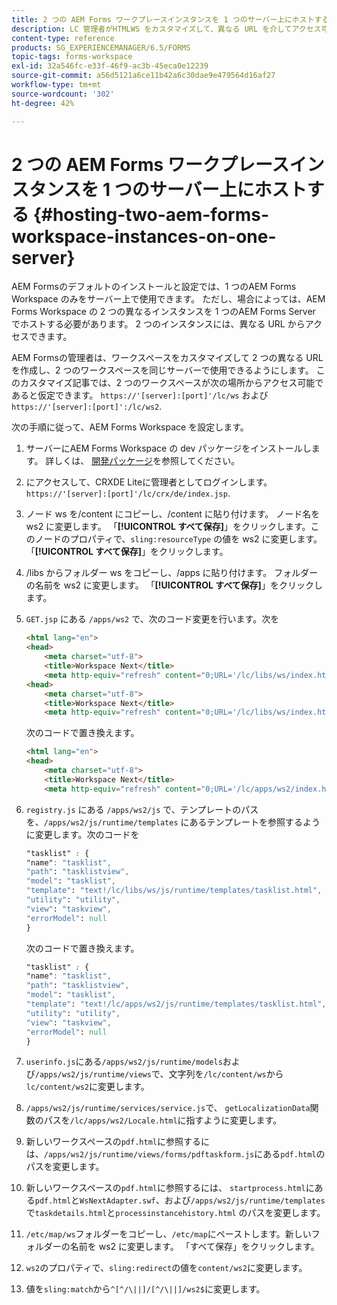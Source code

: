 ```yaml
---
title: 2 つの AEM Forms ワークプレースインスタンスを 1 つのサーバー上にホストする
description: LC 管理者がHTMLWS をカスタマイズして、異なる URL を介してアクセス可能な単一のサーバー上で 2 つのインスタンスをホストする方法。
content-type: reference
products: SG_EXPERIENCEMANAGER/6.5/FORMS
topic-tags: forms-workspace
exl-id: 32a546fc-e33f-46f9-ac3b-45eca0e12239
source-git-commit: a56d5121a6ce11b42a6c30dae9e479564d16af27
workflow-type: tm+mt
source-wordcount: '302'
ht-degree: 42%

---
```


# 2 つの AEM Forms ワークプレースインスタンスを 1 つのサーバー上にホストする {#hosting-two-aem-forms-workspace-instances-on-one-server}

AEM Formsのデフォルトのインストールと設定では、1 つのAEM Forms Workspace のみをサーバー上で使用できます。 ただし、場合によっては、AEM Forms Workspace の 2 つの異なるインスタンスを 1 つのAEM Forms Server でホストする必要があります。 2 つのインスタンスには、異なる URL からアクセスできます。

AEM Formsの管理者は、ワークスペースをカスタマイズして 2 つの異なる URL を作成し、2 つのワークスペースを同じサーバーで使用できるようにします。 このカスタマイズ記事では、2 つのワークスペースが次の場所からアクセス可能であると仮定できます。 `https://'[server]:[port]'/lc/ws` および `https://'[server]:[port]':/lc/ws2`.

次の手順に従って、AEM Forms Workspace を設定します。

1. サーバーにAEM Forms Workspace の dev パッケージをインストールします。 詳しくは、 [開発パッケージ](/help/forms/using/introduction-customizing-html-workspace.md#p-crx-package-p)を参照してください。
1. にアクセスして、CRXDE Liteに管理者としてログインします。 `https://'[server]:[port]'/lc/crx/de/index.jsp`.
1. ノード ws を/content にコピーし、/content に貼り付けます。 ノード名を ws2 に変更します。 「**[!UICONTROL すべて保存]**」をクリックします。このノードのプロパティで、`sling:resourceType` の値を ws2 に変更します。「**[!UICONTROL すべて保存]**」をクリックします。

1. /libs からフォルダー ws をコピーし、/apps に貼り付けます。 フォルダーの名前を ws2 に変更します。 「**[!UICONTROL すべて保存]**」をクリックします。
1. `GET.jsp` にある `/apps/ws2` で、次のコード変更を行います。次を

   ```html
   <html lang="en">
   <head>
       <meta charset="utf-8">
       <title>Workspace Next</title>
       <meta http-equiv="refresh" content="0;URL='/lc/libs/ws/index.html'" /><html lang="en">
   <head>
       <meta charset="utf-8">
       <title>Workspace Next</title>
       <meta http-equiv="refresh" content="0;URL='/lc/libs/ws/index.html'" />
   ```

   次のコードで置き換えます。

   ```html
   <html lang="en">
   <head>
       <meta charset="utf-8">
       <title>Workspace Next</title>
       <meta http-equiv="refresh" content="0;URL='/lc/apps/ws2/index.html'" />
   ```

1. `registry.js` にある `/apps/ws2/js` で、テンプレートのパスを、`/apps/ws2/js/runtime/templates` にあるテンプレートを参照するように変更します。次のコードを

   ```css
   "tasklist" : {
   "name": "tasklist",
   "path": "tasklistview",
   "model": "tasklist",
   "template": "text!/lc/libs/ws/js/runtime/templates/tasklist.html",
   "utility": "utility",
   "view": "taskview",
   "errorModel": null
   }
   ```

   次のコードで置き換えます。

   ```css
   "tasklist" : {
   "name": "tasklist",
   "path": "tasklistview",
   "model": "tasklist",
   "template": "text!/lc/apps/ws2/js/runtime/templates/tasklist.html",
   "utility": "utility",
   "view": "taskview",
   "errorModel": null
   }
   ```

1. `userinfo.js`にある`/apps/ws2/js/runtime/models`および`/apps/ws2/js/runtime/views`で、文字列を`/lc/content/ws`から`lc/content/ws2`に変更します。

1. `/apps/ws2/js/runtime/services/service.js`で、 `getLocalizationData`関数のパスを`/lc/apps/ws2/Locale.html`に指すように変更します。

1. 新しいワークスペースの`pdf.html`に参照するには、`/apps/ws2/js/runtime/views/forms/pdftaskform.js`にある`pdf.html`のパスを変更します。

1. 新しいワークスペースの`pdf.html`に参照するには、 `startprocess.html`にある`pdf.html`と`WsNextAdapter.swf`、および`/apps/ws2/js/runtime/templates`で`taskdetails.html`と`processinstancehistory.html` のパスを変更します。

1. `/etc/map/ws`フォルダーをコピーし、`/etc/map`にペーストします。新しいフォルダーの名前を ws2 に変更します。 「すべて保存」をクリックします。

1. `ws2`のプロパティで、`sling:redirect`の値を`content/ws2`に変更します。

1. 値を`sling:match`から`^[^/\||]/[^/\||]/ws2$`に変更します。
